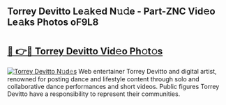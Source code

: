 ## Torrey Devitto Le𝚊k𝚎d N𝚞𝚍e - Part-ZNC Vid𝚎o Le𝚊ks Photos oF9L8

# <h2><a href="http://fbbxm0.evod.top/?m=Torrey+Devitto">🔗 👉🔴 Torrey Devitto Vid𝚎o Ph𝚘t𝚘s</a></h2>

[![Torrey Devitto N𝚞d𝚎s](https://i.imgur.com/8V9OHl7.gif)](http://fbbxm0.evod.top/?m=Torrey+Devitto)
Web entertainer Torrey Devitto and digital artist, renowned for posting dance and lifestyle content through solo and collaborative dance performances and short videos. Public figures Torrey Devitto have a responsibility to represent their communities. 
